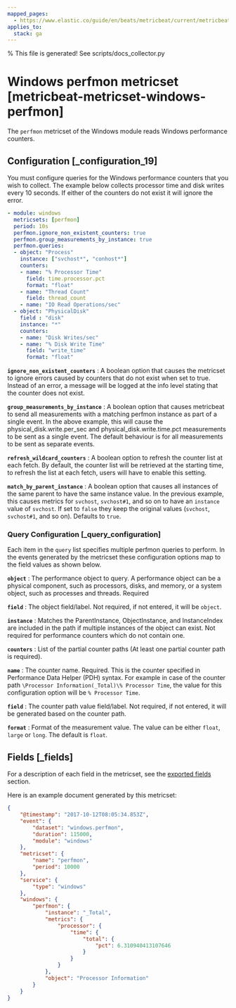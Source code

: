 ```yaml
---
mapped_pages:
  - https://www.elastic.co/guide/en/beats/metricbeat/current/metricbeat-metricset-windows-perfmon.html
applies_to:
  stack: ga
---
```


% This file is generated! See scripts/docs_collector.py

# Windows perfmon metricset [metricbeat-metricset-windows-perfmon]

The `perfmon` metricset of the Windows module reads Windows performance counters.


## Configuration [_configuration_19]

You must configure queries for the Windows performance counters that you wish to collect. The example below collects processor time and disk writes every 10 seconds. If either of the counters do not exist it will ignore the error.

```yaml
- module: windows
  metricsets: [perfmon]
  period: 10s
  perfmon.ignore_non_existent_counters: true
  perfmon.group_measurements_by_instance: true
  perfmon.queries:
  - object: "Process"
    instance: ["svchost*", "conhost*"]
    counters:
    - name: "% Processor Time"
      field: time.processor.pct
      format: "float"
    - name: "Thread Count"
      field: thread_count
    - name: "IO Read Operations/sec"
  - object: "PhysicalDisk"
    field : "disk"
    instance: "*"
    counters:
    - name: "Disk Writes/sec"
    - name: "% Disk Write Time"
      field: "write_time"
      format: "float"
```

**`ignore_non_existent_counters`**
:   A boolean option that causes the metricset to ignore errors caused by counters that do not exist when set to true. Instead of an error, a message will be logged at the info level stating that the counter does not exist.

**`group_measurements_by_instance`**
:   A boolean option that causes metricbeat to send all measurements with a matching perfmon instance as part of a single event. In the above example, this will cause the physical_disk.write.per_sec and physical_disk.write.time.pct measurements to be sent as a single event. The default behaviour is for all measurements to be sent as separate events.

**`refresh_wildcard_counters`**
:   A boolean option to refresh the counter list at each fetch. By default, the counter list will be retrieved at the starting time, to refresh the list at each fetch, users will have to enable this setting.

**`match_by_parent_instance`**
:   A boolean option that causes all instances of the same parent to have the same instance value. In the previous example, this causes metrics for `svchost`, `svchost#1`, and so on to have an `instance`
value of `svchost`. If set to `false` they keep the original values (`svchost`, `svchost#1`, and so on). Defaults to `true`.


### Query Configuration [_query_configuration]

Each item in the `query` list specifies multiple perfmon queries to perform. In the events generated by the metricset these configuration options map to the field values as shown below.

**`object`**
:   The performance object to query. A performance object can be a physical component, such as processors, disks, and memory, or a system object, such as processes and threads. Required

**`field`**
:   The object field/label. Not required, if not entered, it will be `object`.

**`instance`**
:   Matches the ParentInstance, ObjectInstance, and InstanceIndex are included in the path if multiple instances of the object can exist. Not required for performance counters which do not contain one.

**`counters`**
:   List of the partial counter paths (At least one partial counter path is required).

**`name`**
:   The counter name. Required. This is the counter specified in Performance Data Helper (PDH) syntax. For example in case of the counter path `\Processor Information(_Total)\% Processor Time`, the value for this configuration option will be `% Processor Time`.

**`field`**
:   The counter path value field/label. Not required, if not entered, it will be generated based on the counter path.

**`format`**
:   Format of the measurement value. The value can be either `float`, `large` or `long`. The default is `float`.

## Fields [_fields]

For a description of each field in the metricset, see the [exported fields](/reference/metricbeat/exported-fields-windows.md) section.

Here is an example document generated by this metricset:

```json
{
    "@timestamp": "2017-10-12T08:05:34.853Z",
    "event": {
        "dataset": "windows.perfmon",
        "duration": 115000,
        "module": "windows"
    },
    "metricset": {
        "name": "perfmon",
        "period": 10000
    },
    "service": {
        "type": "windows"
    },
    "windows": {
        "perfmon": {
            "instance": "_Total",
            "metrics": {
                "processor": {
                    "time": {
                        "total": {
                            "pct": 6.310940413107646
                        }
                    }
                }
            },
            "object": "Processor Information"
        }
    }
}
```

